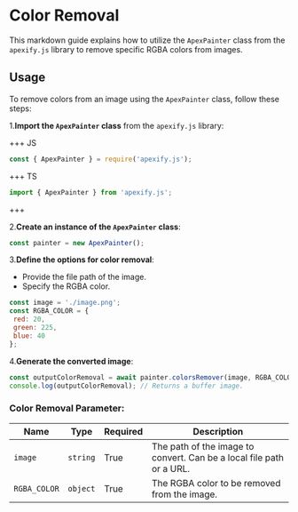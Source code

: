 # Color Removal

This markdown guide explains how to utilize the `ApexPainter` class from the `apexify.js` library to remove specific RGBA colors from images.

## Usage

To remove colors from an image using the `ApexPainter` class, follow these steps:

1.**Import the `ApexPainter` class** from the `apexify.js` library:

+++ JS

```javascript
const { ApexPainter } = require('apexify.js'); 
```

+++ TS

```typescript
import { ApexPainter } from 'apexify.js'; 
```

+++

2.**Create an instance of the `ApexPainter` class**:

```javascript
const painter = new ApexPainter();
```

3.**Define the options for color removal**:

- Provide the file path of the image.
- Specify the RGBA color.

```javascript
const image = './image.png';
const RGBA_COLOR = {
 red: 20,
 green: 225,
 blue: 40
};
```

4.**Generate the converted image**:

```javascript
const outputColorRemoval = await painter.colorsRemover(image, RGBA_COLOR);
console.log(outputColorRemoval); // Returns a buffer image.
```

### Color Removal Parameter:

| Name           | Type     | Required | Description                                                           |
|----------------|----------|----------|-----------------------------------------------------------------------|
| `image`        | `string` | True     | The path of the image to convert. Can be a local file path or a URL. |
| `RGBA_COLOR` | `object` | True     | The RGBA color to be removed from the image. |
